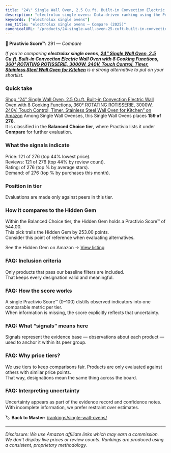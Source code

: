 ```yaml
---
title: "24\" Single Wall Oven, 2.5 Cu.ft. Built-in Convection Electric Wall Oven with 8 Cooking Functions, 360° ROTATING ROTISSERIE, 3000W, 240V, Touch Control, Timer, Stainless Steel Wall Oven for Kitchen"
description: "electrolux single ovens: Data-driven ranking using the Practivio Score™. Positioned by quality, value, demand, findability, momentum."
keywords: ["electrolux single ovens"]
seo_title: "electrolux single ovens — Compare (2025)"
canonicalURL: "/products/24-single-wall-oven-25-cuft-built-in-convection-electric-wall-oven-with-8-cooking-functions-360-rotating-rotisserie-3000w-240v-touch-control-timer-stainless-steel-wall-oven-for-kitchen-B0FKGNWMWV/"
---
```


**🛒 Practivio Score™:** 291 — _Compare_


*If you're comparing **electrolux single ovens**, **[24" Single Wall Oven, 2.5 Cu.ft. Built-in Convection Electric Wall Oven with 8 Cooking Functions, 360° ROTATING ROTISSERIE, 3000W, 240V, Touch Control, Timer, Stainless Steel Wall Oven for Kitchen](https://www.amazon.com/dp/B0FKGNWMWV?tag=practivio-20)** is a strong alternative to put on your shortlist.*
### Quick take
[Shop “24" Single Wall Oven, 2.5 Cu.ft. Built-in Convection Electric Wall Oven with 8 Cooking Functions, 360° ROTATING ROTISSERIE, 3000W, 240V, Touch Control, Timer, Stainless Steel Wall Oven for Kitchen” on Amazon](https://www.amazon.com/dp/B0FKGNWMWV?tag=practivio-20)
Among Single Wall Ovenses, this Single Wall Ovens places **159 of 276**.  
It is classified in the **Balanced Choice tier**, where Practivio lists it under **Compare** for further evaluation.

### What the signals indicate
Price: 121 of 276 (top 44% lowest price).  
Reviews: 121 of 276 (top 44% by review count).  
Rating:  of 276 (top % by average stars).  
Demand:  of 276 (top % by purchases this month).

### Position in tier
Evaluations are made only against peers in this tier.

### How it compares to the Hidden Gem
Within the Balanced Choice tier, the Hidden Gem holds a Practivio Score™ of 544.00.  
This pick trails the Hidden Gem by 253.00 points.  
Consider this point of reference when evaluating alternatives.  

See the Hidden Gem on Amazon → [View listing](https://www.amazon.com/dp/B0F7RK331N?tag=practivio-20)

### FAQ: Inclusion criteria
Only products that pass our baseline filters are included.  
That keeps every designation valid and meaningful.

### FAQ: How the score works
A single Practivio Score™ (0–100) distills observed indicators into one comparable metric per tier.  
When information is missing, the score explicitly reflects that uncertainty.

### FAQ: What “signals” means here
Signals represent the evidence base — observations about each product — used to anchor it within its peer group.

### FAQ: Why price tiers?
We use tiers to keep comparisons fair. Products are only evaluated against others with similar price points.  
That way, designations mean the same thing across the board.

### FAQ: Interpreting uncertainty
Uncertainty appears as part of the evidence record and confidence notes.  
With incomplete information, we prefer restraint over estimates.

<!-- Missing template for Compare/CompareWithinPriceClass -->


🏷️ **Back to Master:** [/rankings/single-wall-ovens/](/rankings/single-wall-ovens/)

---
_Disclosure: We use Amazon affiliate links which may earn a commission. We don’t display live prices or review counts. Rankings are produced using a consistent, proprietary methodology._
